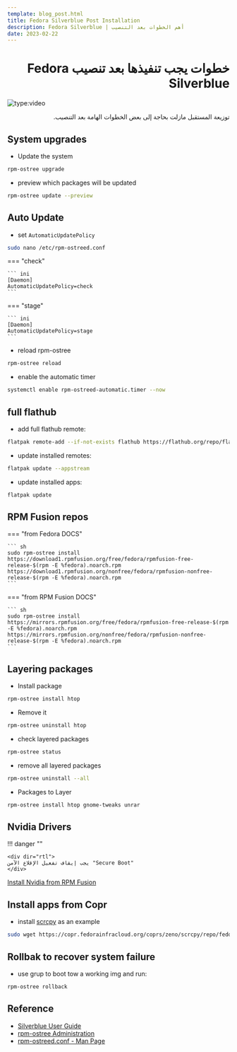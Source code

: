 ```yaml
---
template: blog_post.html
title: Fedora Silverblue Post Installation
description: Fedora Silverblue | أهم الخطوات بعد التنصيب
date: 2023-02-22
---
```


# <div dir="rtl">خطوات يجب تنفيذها بعد تنصيب Fedora Silverblue</div>

![type:video](https://www.youtube.com/embed/NO9sy07r2Oc)

<div dir="rtl">
توزيعة المستقبل مازلت بحاجة إلى بعض الخطوات الهامة بعد التنصيب.
</div>

<p hidden>#more</p>

## System upgrades

- Update the system

```sh
rpm-ostree upgrade
```

- preview which packages will be updated

```sh
rpm-ostree update --preview
```

## Auto Update

- set `AutomaticUpdatePolicy`

```sh
sudo nano /etc/rpm-ostreed.conf
```

=== "check"

    ``` ini
    [Daemon]
    AutomaticUpdatePolicy=check
    ```

=== "stage"

    ``` ini
    [Daemon]
    AutomaticUpdatePolicy=stage
    ```

- reload rpm-ostree

```sh
rpm-ostree reload
```

- enable the automatic timer

```sh
systemctl enable rpm-ostreed-automatic.timer --now
```

## full flathub

- add full flathub remote:

```sh
flatpak remote-add --if-not-exists flathub https://flathub.org/repo/flathub.flatpakrepo
```

- update installed remotes:

```sh
flatpak update --appstream
```

- update installed apps:

```sh
flatpak update
```

## RPM Fusion repos

=== "from Fedora DOCS"

    ``` sh
    sudo rpm-ostree install https://download1.rpmfusion.org/free/fedora/rpmfusion-free-release-$(rpm -E %fedora).noarch.rpm https://download1.rpmfusion.org/nonfree/fedora/rpmfusion-nonfree-release-$(rpm -E %fedora).noarch.rpm
    ```

=== "from RPM Fusion DOCS"

    ``` sh
    sudo rpm-ostree install https://mirrors.rpmfusion.org/free/fedora/rpmfusion-free-release-$(rpm -E %fedora).noarch.rpm https://mirrors.rpmfusion.org/nonfree/fedora/rpmfusion-nonfree-release-$(rpm -E %fedora).noarch.rpm
    ```

## Layering packages

- Install package

```sh
rpm-ostree install htop
```

- Remove it

```sh
rpm-ostree uninstall htop
```

- check layered packages

```sh
rpm-ostree status
```

- remove all layered packages

```sh
rpm-ostree uninstall --all
```

- Packages to Layer

```sh
rpm-ostree install htop gnome-tweaks unrar
```

## Nvidia Drivers

!!! danger ""

    <div dir="rtl">
    يجب إيقاف تفعيل الإقلاع الآمن "Secure Boot"
    </div>



[Install Nvidia from RPM Fusion](https://rpmfusion.org/Howto/NVIDIA#OSTree_.28Silverblue.2FKinoite.2Fetc.29)

## Install apps from Copr

- install [scrcpy](https://copr.fedorainfracloud.org/coprs/zeno/scrcpy/) as an example

```sh
sudo wget https://copr.fedorainfracloud.org/coprs/zeno/scrcpy/repo/fedora-$releasever/zeno-scrcpy-fedora-$releasever.repo -O /etc/yum.repos.d/copr-scrcpy-zeno.repo
```

## Rollbak to recover system failure

- use grup to boot tow a working img and run:

```sh
rpm-ostree rollback
```

## Reference

- [Silverblue User Guide](https://docs.fedoraproject.org/en-US/fedora-silverblue/)
- [rpm-ostree Administration](https://coreos.github.io/rpm-ostree/administrator-handbook/)
- [rpm-ostreed.conf - Man Page](https://www.mankier.com/5/rpm-ostreed.conf)